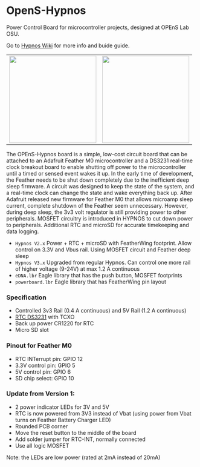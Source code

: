 # OpenS-Hypnos
Power Control Board for microcontroller projects, designed at OPEnS Lab OSU.

Go to [Hypnos Wiki](https://github.com/OPEnSLab-OSU/OPEnS-Lab-Home/wiki/Hypnos) for more info and buide guide.

|           |  |
|:-----------------------------:|-------------|
| <img src="https://user-images.githubusercontent.com/48141945/67116762-fbe4ae80-f195-11e9-9a96-2610e023e2e0.jpg" width="230">     |        <img src="https://user-images.githubusercontent.com/48141945/67116763-fc7d4500-f195-11e9-8e4b-1b0d26c35872.jpg" width="230">     |

The OPEnS-Hypnos board is a simple, low-cost circuit board that can be attached to an Adafruit Feather M0 microcontroller and a DS3231 real-time clock breakout board to enable shutting off power to the microcontroller until a timed or sensed event wakes it up.
In the early time of development, the Feather needs to be shut down completely due to the inefficient  deep sleep firmware.
A circuit was designed to keep the state of the system, and a real-time clock can change the state and wake everything back up.
After Adafruit released new firmware for Feather M0 that allows microamp sleep current, complete shutdown of the Feather seem unnecessary.
However, during deep sleep, the 3v3 volt regulator is still providing power to other peripherals. 
MOSFET circuitry is introduced in HYPNOS to cut down power to peripherals. Additional RTC and microSD for accurate timekeeping and data logging.

* `Hypnos V2.x` Power + RTC + microSD with FeatherWing footprint. Allow control on 3.3V and Vbus rail. Using MOSFET circuit and Feather deep sleep
* `Hypnos V3.x` Upgraded from regular Hypnos. Can control one more rail of higher voltage (9-24V) at max 1.2 A continuous
* `eDNA.lbr` Eagle library that has the push button, MOSFET footprints
* `powerboard.lbr` Eagle library that has FeatherWing pin layout

### Specification
* Controlled 3v3 Rail (0.4 A continuous) and 5V Rail (1.2 A continuous)
* [RTC DS3231](https://datasheets.maximintegrated.com/en/ds/DS3231.pdf) with TCXO
* Back up power CR1220 for RTC
* Micro SD slot

### Pinout for Feather M0
* RTC INTerrupt pin: GPIO 12
* 3.3V control pin: GPIO 5
* 5V control pin: GPIO 6
* SD chip select: GPIO 10

### Update from Version 1:
* 2 power indicator LEDs for 3V and 5V
* RTC is now powered from 3V3 instead of Vbat (using power from Vbat turns on Feather Battery Charger LED)
* Rounded PCB corner
* Move the reset button to the middle of the board
* Add solder jumper for RTC-INT, normally connected
* Use all logic MOSFET

Note: the LEDs are low power (rated at 2mA instead of 20mA)
